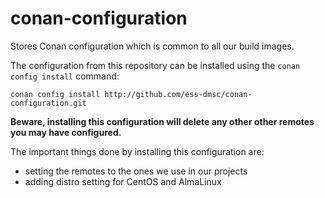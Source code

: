 # conan-configuration
Stores Conan configuration which is common to all our build images.

The configuration from this repository can be installed using the `conan config install` command:
```
conan config install http://github.com/ess-dmsc/conan-configuration.git
```

**Beware, installing this configuration will delete any other other remotes you may have configured.**

The important things done by installing this configuration are:
- setting the remotes to the ones we use in our projects
- adding distro setting for CentOS and AlmaLinux
